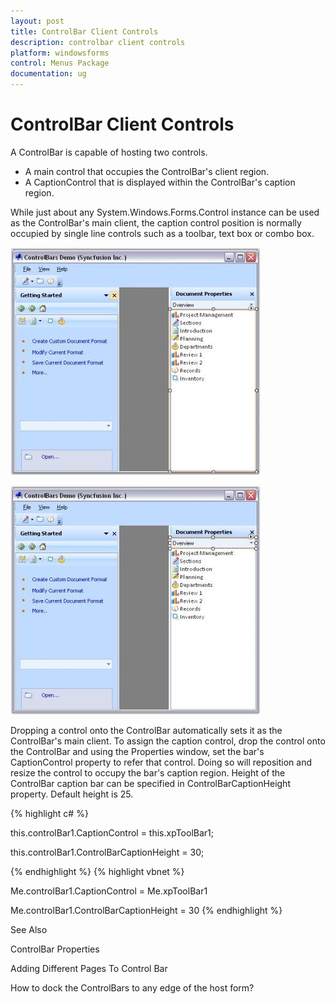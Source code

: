 ```yaml
---
layout: post
title: ControlBar Client Controls
description: controlbar client controls
platform: windowsforms
control: Menus Package 
documentation: ug
---
```

# ControlBar Client Controls

A ControlBar is capable of hosting two controls.

* A main control that occupies the ControlBar's client region.
* A CaptionControl that is displayed within the ControlBar's caption region. 

While just about any System.Windows.Forms.Control instance can be used as the ControlBar's main client, the caption control position is normally occupied by single line controls such as a toolbar, text box or combo box. 

![](Overview_images/Overview_img111.jpeg) 



![](Overview_images/Overview_img112.jpeg)



Dropping a control onto the ControlBar automatically sets it as the ControlBar's main client. To assign the caption control, drop the control onto the ControlBar and using the Properties window, set the bar's CaptionControl property to refer that control. Doing so will reposition and resize the control to occupy the bar's caption region. Height of the ControlBar caption bar can be specified in ControlBarCaptionHeight property. Default height is 25.


{% highlight c# %}


this.controlBar1.CaptionControl = this.xpToolBar1;

this.controlBar1.ControlBarCaptionHeight = 30;



{% endhighlight %}
{% highlight vbnet %}



Me.controlBar1.CaptionControl = Me.xpToolBar1

Me.controlBar1.ControlBarCaptionHeight = 30
{% endhighlight  %}

See Also

ControlBar Properties

Adding Different Pages To Control Bar

How to dock the ControlBars to any edge of the host form?